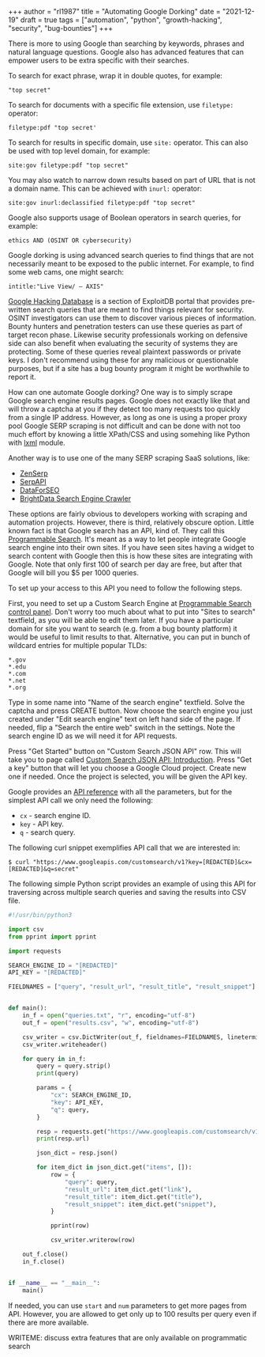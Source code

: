 +++
author = "rl1987"
title = "Automating Google Dorking"
date = "2021-12-19"
draft = true
tags = ["automation", "python", "growth-hacking", "security", "bug-bounties"]
+++

There is more to using Google than searching by keywords, phrases and natural language questions. Google
also has advanced features that can empower users to be extra specific with their searches.

To search for exact phrase, wrap it in double quotes, for example:

```
"top secret"
```

To search for documents with a specific file extension, use `filetype:` operator:

```
filetype:pdf "top secret'
```

To search for results in specific domain, use `site:` operator. This can also be used with top level
domain, for example: 

```
site:gov filetype:pdf "top secret"
```

You may also watch to narrow down results based on part of URL that is not a domain name. This
can be achieved with `inurl:` operator:

```
site:gov inurl:declassified filetype:pdf "top secret"
```

Google also supports usage of Boolean operators in search queries, for example:

```
ethics AND (OSINT OR cybersecurity)
```

Google dorking is using advanced search queries to find things that are not necessarily meant to be exposed
to the public internet. For example, to find some web cams, one might search:

```
intitle:"Live View/ — AXIS"
```

[Google Hacking Database](https://www.exploit-db.com/google-hacking-database) is a section of ExploitDB portal
that provides pre-written search queries that are meant to find things relevant for security. OSINT investigators
can use them to discover various pieces of information. Bounty hunters and penetration testers can use these 
queries as part of target recon phase. Likewise security professionals working on defensive side can also benefit
when evaluating the security of systems they are protecting. Some of these queries reveal plaintext passwords or
private keys.  I don't recommend using these for any malicious or questionable purposes, but if a site has a 
bug bounty program it might be worthwhile to report it.

How can one automate Google dorking? One way is to simply scrape Google search engine results pages. Google
does not exactly like that and will throw a captcha at you if they detect too many requests too quickly from a
single IP address. However, as long as one is using a proper proxy pool Google SERP scraping is not difficult
and can be done with not too much effort by knowing a little XPath/CSS and using somehing like Python with 
[lxml](https://lxml.de/) module.

Another way is to use one of the many SERP scraping SaaS solutions, like:

* [ZenSerp](https://zenserp.com/)
* [SerpAPI](https://serpapi.com/)
* [DataForSEO](https://dataforseo.com/)
* [BrightData Search Engine Crawler](https://brightdata.com/products/search-engine-crawler)

These options are fairly obvious to developers working with scraping and automation projects. However, there is
third, relatively obscure option. Little known fact is that Google search has an API, kind of. They call this
[Programmable Search](https://developers.google.com/custom-search). It's meant as a way to let people integrate
Google search engine into their own sites. If you have seen sites having a widget to search content with Google
then this is how these sites are integrating with Google. Note that only first 100 of search per day are free,
but after that Google will bill you $5 per 1000 queries.

To set up your access to this API you need to follow the following steps. 

First, you need to set up a Custom Search Engine at [Programmable Search control panel](https://programmablesearchengine.google.com/create/new).
Don't worry too much about what to put into "Sites to search" textfield, as you will be able to edit them later.
If you have a particular domain for site you want to search (e.g. from a bug bounty platform) it would be useful
to limit results to that. Alternative, you can put in bunch of wildcard entries for multiple popular TLDs:

```
*.gov
*.edu
*.com
*.net
*.org
```

Type in some name into "Name of the search engine" textfield. Solve the captcha and press CREATE button. 
Now choose the search engine you just created under "Edit search engine" text on left hand side of 
the page.  If needed, flip a "Search the entire web" switch in the settings. Note the search engine 
ID as we will need it for API requests.

Press "Get Started" button on "Custom Search JSON API" row. This will take you to page called
[Custom Search JSON API: Introduction](https://developers.google.com/custom-search/v1/introduction).
Press "Get a key" button that will let you choose a Google Cloud project. Create new one if needed.
Once the project is selected, you will be given the API key.

Google provides an [API reference](https://developers.google.com/custom-search/v1/reference/rest/v1/cse/list)
with all the parameters, but for the simplest API call we only need the following:

* `cx` - search engine ID.
* `key` - API key.
* `q` - search query.

The following curl snippet exemplifies API call that we are interested in:

```
$ curl "https://www.googleapis.com/customsearch/v1?key=[REDACTED]&cx=[REDACTED]&q=secret"
```

The following simple Python script provides an example of using this API for traversing
across multiple search queries and saving the results into CSV file.

```python
#!/usr/bin/python3

import csv
from pprint import pprint

import requests

SEARCH_ENGINE_ID = "[REDACTED]"
API_KEY = "[REDACTED]"

FIELDNAMES = ["query", "result_url", "result_title", "result_snippet"]


def main():
    in_f = open("queries.txt", "r", encoding="utf-8")
    out_f = open("results.csv", "w", encoding="utf-8")

    csv_writer = csv.DictWriter(out_f, fieldnames=FIELDNAMES, lineterminator="\n")
    csv_writer.writeheader()

    for query in in_f:
        query = query.strip()
        print(query)

        params = {
            "cx": SEARCH_ENGINE_ID,
            "key": API_KEY,
            "q": query,
        }

        resp = requests.get("https://www.googleapis.com/customsearch/v1", params=params)
        print(resp.url)

        json_dict = resp.json()

        for item_dict in json_dict.get("items", []):
            row = {
                "query": query,
                "result_url": item_dict.get("link"),
                "result_title": item_dict.get("title"),
                "result_snippet": item_dict.get("snippet"),
            }

            pprint(row)

            csv_writer.writerow(row)

    out_f.close()
    in_f.close()


if __name__ == "__main__":
    main()
```

If needed, you can use `start` and `num` parameters to get more pages
from API. However, you are allowed to get only up to 100 results per query
even if there are more available. 

WRITEME: discuss extra features that are only available on programmatic search
